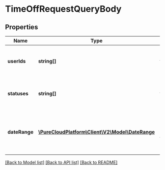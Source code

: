 # TimeOffRequestQueryBody

## Properties
Name | Type | Description | Notes
------------ | ------------- | ------------- | -------------
**userIds** | **string[]** | The set of user ids to filter time off requests | [optional] 
**statuses** | **string[]** | The set of statuses to filter time off requests | [optional] 
**dateRange** | [**\PureCloudPlatform\Client\V2\Model\DateRange**](DateRange.md) | The inclusive range of dates to filter time off requests | [optional] 

[[Back to Model list]](../README.md#documentation-for-models) [[Back to API list]](../README.md#documentation-for-api-endpoints) [[Back to README]](../README.md)


